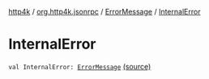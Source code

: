 [http4k](../../index.md) / [org.http4k.jsonrpc](../index.md) / [ErrorMessage](index.md) / [InternalError](./-internal-error.md)

# InternalError

`val InternalError: `[`ErrorMessage`](index.md) [(source)](https://github.com/http4k/http4k/blob/master/http4k-jsonrpc/src/main/kotlin/org/http4k/jsonrpc/ErrorMessage.kt#L18)